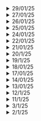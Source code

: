 <details>
  <summary>29/01/25</summary>

  # Key Learnings
  - C program for implementing FFT and IFFT, then using the same functions to implement linear convolution, circular convolution, auto-correlation and cross-correlation.
  - Building a physics engine (particle simulation) from scratch. Different parts: Dynamics, collision detections and collision response.
  - SFML - 2D graphics library setup and basic programs.
  - CMake tutorial
</details>
<details>
  <summary>27/01/25</summary>

  # Key Learnings
  - STL tutorial continued: ALL containers covered along with algorithms which are available.
  - Inside Pixxel's Facility: Their recent firefly constellation and how they built it. Why they chose in hyperspectral imagery? Components of the satellite.
</details>
<details>
  <summary>26/01/25</summary>

  # Key Learnings
  - C++ : Complete STL Tutorial
  - OnShape: Desgined my own earbud
  - NPTEL Course: Cloud Computing and Distributed Systems assignments
  - General Reading: Kalman filters and why there are used: When you have multiple sensors prone to noise or you want to measure a parameter of interest indirectly.
  - A car going through a tunnel, you have various sensors onboard: Guidance and Nav, Odometer and GPS but GPS signals will be noisy in a tunnel so you will have to `estimate` your position.
  - Temperature inside a rocket nozzle: you can't just place a sensor inside as it will melt. Place a sensor on the outside wall of the nozzle and estimate the temperature.
  - C++ Web Frameworks: Drogon, Crow, Nui , Beast. Even with simple C++ code, you will be able to build such cool stuff.
  - How to build games in C++? SFML, Raylib, OpenGL. Well you don't need to know advanced C++ coding, you just need to know pointers, STL, structs and classes, files etc.
</details>

<details>
  <summary> 25/01/25
  </summary>

  # Key Learnings
  - How to register a company in India
  - Home Automation demonstration
  - AI agents
  - Basics of flight without formula
  - Calculation of Center of Mass
  - Code for Differentiation and integration in C++. We use the fundamental theorem of calculus for differentiation and trapeziodal method for integration
  - How to build physics/game engines?
  ## C++
  - Inheritance: public, private and protected. `final` keyword, Member initialisation list and how is it better than constructors
  - DSA: Merge 2 sorted arrays, next permutation
</details>
<details>
  <summary>24/01/25</summary>

  # Key Learnings
  - How did NVIDIA become the most valuable company in the world? How is every other company dependent directly or indirectly on it?
  - What are GPUs and how do they work?
  - RTX 5090 GPU review
  - C++: Structs and classes, structured binding and operator overloading
</details>
<details>
  <summary>22/01/25</summary>

  # Key Learnings
  - Harvard Business Review: CEO transition and how it takes way longer than we think
  - A read on Advanced Materials: Kevlar, Aramid and Carbon fiber
  - DSA: Sorting algorithms, DNF algorithm
</details>
<details>
  <summary>21/01/25</summary>

  # Key Learnings
  ## YT
  - [Rise of Elon Musk. How did he build Tesla and SpaceX?](https://www.youtube.com/watch?v=FoQR9rLpRy8)
  - How did he do the impossible?
  - [Robots as tiny as insects](https://www.youtube.com/watch?v=H6q6pYZ9Fho)
  ## C++ (DSA)
  - Single element in a sorted array
  - Book allocation problem
  ## General Reading
  ### Harvard Business Review (Articles)
  - Electronic monitoring of employees decreases productivity
  - Entrepreneurs should test their hypothesis before entering the market
  - Personalities of various CEOs and their connection with Marketing and sales
  - High performers quit if they don't make as much as new hires (if they are better). If compensation is given, then they are more likely to stay.
  ### ISRO's PAT (Pad Abort Test)
  - Specification of CES (crew escape system) and CM (crew module). CES: 6.5 tonnes and CM: 3.7 tonnes. Max possible deviation allowed: + or - 3%
  - In Moment of inertia : + or - 10% (Why?)
  - Yaw, pitch and roll constraints
  - The jettisoning problem: The CES and CM should seperate without collision. Factors that play a crucial role: atmosphere pressure, angle of attack, the motors which fire the CES to seperate, stability of CM after seperation.
  - The motors are supposed to generate 250kN of thrust in just 0.2 sec (WOW). Won't this stress out the materials due to sudden changes in temperature? What about inertia?
  - During the re-entry: the apex cover which covers the Crew Module(CM) is supposed to seperate first without collision with the CM. Or else the parachute won't deploy at all.
  - Min height to be achieved: 2.5km above surface
  - Questions: What are the various sensors to test various parameters that are used? What are some of the advanced materials that are used in the aerospace sector?
  ## College Stuff
  - Design flow of VLSI chip design: Cost of error propagation as we progress towards physical design.
  - Implementation of Linear phase filters: FIR and IIR. Direct structures, lattice structures, transpose structure.
</details>
<details>
  <summary>20/1/25</summary>
  
  - DMC Lab CIE
  # Key Learnings
  ## Andrew Huberman Podcast: How to develop focus
  - Importance of Visual focus and how to develop it so as to master focus in general.
  - Hormones like epinephrin and acetocoline.
  - How long can you focus on a specific visual area? These are tests that you should perform. You don't need to focus entire day.
  - Auditory learners tend to close their eyes when they are listening intensely so as to focus.
  - Visual cues are tricky, you must learn a way to quickly get back your focus as it tends to drift away.
  - You need to master your sleep schedule. Learn what works best for you.
  - Non Sleep Deep Rest Protocol for 20 min everyday.
  - Every learning session should be of 90 min maximum.
  ## Alex Hormonzi podcast on Niche - hopping
  - Uninformed optimism -> Informed Pessimism -> Get through shit (Focus) -> Informed Optimism (Solution phase) -> Acheivement (potential of the idea)
  - Confront every problem you have instead of running away from it.
  - What good will pursuing many goals help? You'll run too thin.
  - Sure you'll develop many skill sets, but to use them regularly is the main challenge. You don't want to stay at level one at everything.
  - The more skill sets you acquire, the more you have to say 'NO' to opportunities.
  - Marketplace wants new, but business world wants better.
</details>
<details>
  <summary>19/1/25</summary>

  # Key Learnings
  - C++: Classes and objects, constructors and destructors, constructor overloading, getters and setters, 2 DSA problems
  - Tech Videos: Mosquito Racquet, Hair Dryer working etc.
</details>
<details>
  <summary>18/01/25</summary>

  # Key Learnings
  - C++ : DSA for 3 hours
  - Revised Lab Programs
  - Kali Linux tutorial: ethical hacking
  - Basic networking commands
</details>
<details>
  <summary>17/01/25</summary>

  # Key Learnings
  - MATLAB: Cyclic Coding and Convolution coding as a part of College course: Digital Modulation and Coding
  - C++: Basic DSA problems, Time and Space complexity of various problems, applying classes and objects concept to every problem
</details>

<details>
  <summary>14/01/25</summary>

  # Key Learnings
  ## MATLAB
  - FIR filters using windowing technique: LPF and HPF
  ## C++
  - learncpp.com tutorial
  ## YT
  - BMW Car manufacturing video
</details>

<details>
  <summary>13/01/25</summary>

  # Key Learnings
  ## Journal of Aerospace sciences and technologies
  - A brief introduction to the Pad Abort Test conducted by ISRO
  - Crew Escape System working, Crew Module
  - Demonstration of launch pad abort capability, self-reorientation of Crew-module and parachute systems.
  - Different motors used: Low altitude escape motor (LEM), High altitude escape motor (HEM), Pitch Motor (PM) and CES Jettisoning motor (CJM).
  - Various challenges: range to be acheived = 400 m, 2.5km min altitude, orientation of the module, angle of attack so that parachutes deploy properly, parachute deployment without string entanglement.
  ## C++
  - Revisited prev notes.
  - Introduction to strings.
</details>
<details>
  <summary>12/1/25</summary>

  # Key Learnings
  - Installed Kali Linux on Virtual Machine
  - Installed Neovim Kickstart by TJ
  - Created a setup similar to Ubuntu one.
  - Playground for C, C++, Python, Latex etc.
  - MATLAB: Huffman coding, Linear Block Codes (perfect implementation)
  - Simulink: ASK, FSK (demod using intermediate waves, not the original sine waves), PSK
</details>
<details>
  <summary>11/1/25</summary>

  # Key Learnings
  - A case study on naukri.com
  - Researched about various entrepreneurship forums, communities etc.
  - Importance of studying C and C++ regardless of what you do or whatever industry you are in.
  - Redid my whole calendar to create a viable routine.
</details>
<details>
  <summary>3/1/25</summary>

  # Key Learnings
  ## Home Automation Project (how to go about it?)
  - First find technical papers (At least 15), find something common and get an idea of what exists
  - Find youtube videos on already implemented projects
  - Find out all types of gadgets in the market
  - Find out what unique thing can you do.
  - Why not publish a paper? Start a business? Start a company?
</details>

<details>
  <summary>2/1/25</summary>

  # Key Learnings
  ## Python
  - Object Oriented Programming
  ## College Stuff
  - Linear Code Blocks: Need to write code for this, concept of syndrome and which bit is most likely wrong
  - Design of FIR filters, Gibb's phenomenon
  - VLSI: pipelining approach and its advantages and disadvantages, parallelization (hardware replication), switching (dynamic power dissipation), adiabatic logic circuits
  - RF Circuits: Couplers, Wilkinson's power divider
</details>
